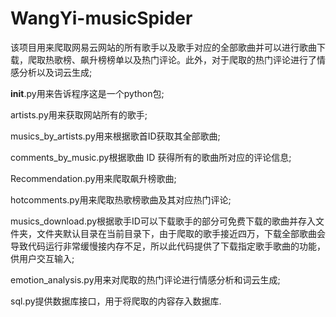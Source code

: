# WangYi-musicSpider
该项目用来爬取网易云网站的所有歌手以及歌手对应的全部歌曲并可以进行歌曲下载，爬取热歌榜、飙升榜榜单以及热门评论。此外，对于爬取的热门评论进行了情感分析以及词云生成;

__init__.py用来告诉程序这是一个python包;

artists.py用来获取网站所有的歌手;

musics_by_artists.py用来根据歌首ID获取其全部歌曲;

comments_by_music.py根据歌曲 ID 获得所有的歌曲所对应的评论信息;

Recommendation.py用来爬取飙升榜歌曲;

hotcomments.py用来爬取热歌榜歌曲及其对应热门评论;

musics_download.py根据歌手ID可以下载歌手的部分可免费下载的歌曲并存入文件夹，文件夹默认目录在当前目录下，由于爬取的歌手接近四万，下载全部歌曲会导致代码运行非常缓慢接内存不足，所以此代码提供了下载指定歌手歌曲的功能，供用户交互输入;

emotion_analysis.py用来对爬取的热门评论进行情感分析和词云生成;

sql.py提供数据库接口，用于将爬取的内容存入数据库.










